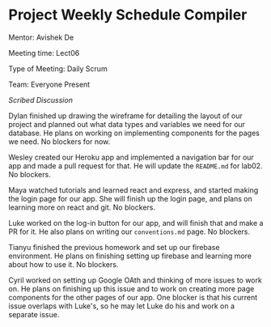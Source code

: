 # Project Weekly Schedule Compiler

Mentor: Avishek De

Meeting time: Lect06

Type of Meeting: Daily Scrum

Team: Everyone Present

_Scribed Discussion_

Dylan finished up drawing the wireframe for detailing the layout of our project and planned out what data types and variables we need for our database. He plans on working on implementing components for the pages we need. No blockers for now.

Wesley created our Heroku app and implemented a navigation bar for our app and made a pull request for that. He will update the `README.md` for lab02. No blockers.

Maya watched tutorials and learned react and express, and started making the login page for our app. She will finish up the login page, and plans on learning more on react and git. No blockers.

Luke worked on the log-in button for our app, and will finish that and make a PR for it. He also plans on writing our `conventions.md` page. No blockers.

Tianyu finished the previous homework and set up our firebase environment. He plans on finishing setting up firebase and learning more about how to use it. No blockers.

Cyril worked on setting up Google OAth and thinking of more issues to work on. He plans on finishing up this issue and to work on creating more page components for the other pages of our app. One blocker is that his current issue overlaps with Luke's, so he may let Luke do his and work on a separate issue.
